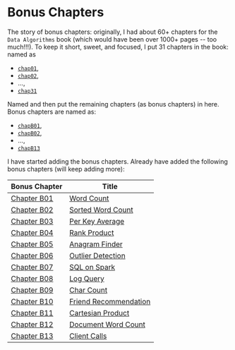 Bonus Chapters
================
The story of bonus chapters: originally, I had about 60+ chapters 
for the ````Data Algorithms```` book (which would have been over 
1000+ pages -- too much!!!). To keep it short, sweet, and focused, 
I put 31 chapters in the book: named as 
* [````chap01````](../src/main/java/org/dataalgorithms), 
* [````chap02````](../src/main/java/org/dataalgorithms),
* ..., 
* [````chap31````](../src/main/java/org/dataalgorithms)

Named and then put the remaining chapters (as bonus 
chapters) in here.  Bonus chapters are named as:
* [````chapB01````](../src/main/java/org/dataalgorithms),  
* [````chapB02````](../src/main/java/org/dataalgorithms), 
* ..., 
* [````chapB13````](../src/main/java/org/dataalgorithms)


I have started adding the bonus chapters. Already have added the 
following bonus chapters (will keep adding more):


Bonus Chapter                                                                     | Title                                      |
--------------------------------------------------------------------------------- | ------------------------------------------ | 
[Chapter B01](../src/main/java/org/dataalgorithms/chapB01/wordcount/)             | [Word Count](../src/main/java/org/dataalgorithms/chapB01/wordcount/)                         | 
[Chapter B02](../src/main/java/org/dataalgorithms/chapB02/sortedwordcount/)       | [Sorted Word Count](../src/main/java/org/dataalgorithms/chapB02/sortedwordcount/)                         | 
[Chapter B03](../src/main/java/org/dataalgorithms/chapB03/perkeyaverage/)         | [Per Key Average](../src/main/java/org/dataalgorithms/chapB03/perkeyaverage/)                         | 
[Chapter B04](../src/main/java/org/dataalgorithms/chapB04/rankproduct/)           | [Rank Product](../src/main/java/org/dataalgorithms/chapB04/rankproduct/)                         | 
[Chapter B05](../src/main/java/org/dataalgorithms/chapB05/anagram/)               | [Anagram Finder](../src/main/java/org/dataalgorithms/chapB05/anagram/)                         | 
[Chapter B06](../src/main/java/org/dataalgorithms/chapB06/outlierdetection/spark/)| [Outlier Detection](../src/main/java/org/dataalgorithms/chapB06/outlierdetection/spark/)                         | 
[Chapter B07](../src/main/java/org/dataalgorithms/chapB07/sql/)                   | [SQL on Spark](../src/main/java/org/dataalgorithms/chapB07/sql/)                         | 
[Chapter B08](../src/main/java/org/dataalgorithms/chapB08/logquery/)              | [Log Query](../src/main/java/org/dataalgorithms/chapB08/logquery/)                         | 
[Chapter B09](../src/main/java/org/dataalgorithms/chapB09/charcount/)             | [Char Count](../src/main/java/org/dataalgorithms/chapB09/logquery/)                         | 
[Chapter B10](../src/main/java/org/dataalgorithms/chapB10/friendrecommendation/)  | [Friend Recommendation](../src/main/java/org/dataalgorithms/chapB10/friendrecommendation/)                         | 
[Chapter B11](../src/main/java/org/dataalgorithms/chapB11/cartesian/)             | [Cartesian Product](../src/main/java/org/dataalgorithms/chapB11/cartesian/)                         | 
[Chapter B12](../src/main/java/org/dataalgorithms/chapB12/docwordcount/)          | [Document Word Count](../src/main/java/org/dataalgorithms/chapB12/docwordcount/)                         | 
[Chapter B13](../src/main/java/org/dataalgorithms/chapB13/client/)                | [Client Calls](../src/main/java/org/dataalgorithms/chapB13/client/)                         | 
